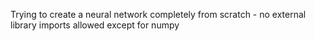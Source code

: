 Trying to create a neural network completely from scratch - no external library imports allowed except for numpy
